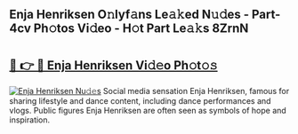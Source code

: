## Enja Henriksen O𝚗lyf𝚊ns Le𝚊𝚔ed N𝚞𝚍es - Part-4cv Ph𝚘tos Vi𝚍eo - H𝚘t Part Le𝚊𝚔s 8ZrnN

# <h2><a href="http://hfetxg6.feru.top/?c=Enja+Henriksen">🔗 👉 🔴 Enja Henriksen Vi𝚍𝚎o Ph𝚘t𝚘𝚜</a></h2>

[![Enja Henriksen Nu𝚍𝚎s](https://i.imgur.com/0TWrTi3.gif)](http://hfetxg6.feru.top/?c=Enja+Henriksen)
Social media sensation Enja Henriksen, famous for sharing lifestyle and dance content, including dance performances and vlogs. Public figures Enja Henriksen are often seen as symbols of hope and inspiration. 
